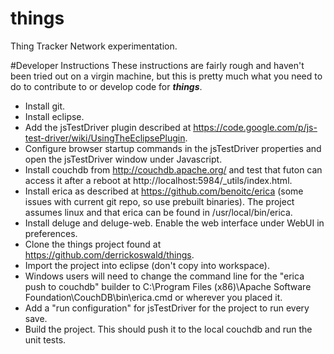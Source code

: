 things
======

Thing Tracker Network experimentation.

#Developer Instructions
These instructions are fairly rough and haven't been tried out on a virgin machine, but this is pretty much what you need to do to contribute to or develop code for **_things_**.
* Install git.
* Install eclipse.
* Add the jsTestDriver plugin described at https://code.google.com/p/js-test-driver/wiki/UsingTheEclipsePlugin.
* Configure browser startup commands in the jsTestDriver properties and open the jsTestDriver window under Javascript.
* Install couchdb from http://couchdb.apache.org/ and test that futon can access it after a reboot at http://localhost:5984/_utils/index.html.
* Install erica as described at https://github.com/benoitc/erica (some issues with current git repo, so use prebuilt binaries). The project assumes linux and that erica can be found in /usr/local/bin/erica.
* Install deluge and deluge-web. Enable the web interface under WebUI in preferences.
* Clone the things project found at https://github.com/derrickoswald/things.
* Import the project into eclipse (don't copy into workspace).
* Windows users will need to change the command line for the "erica push to couchdb" builder to C:\Program Files (x86)\Apache Software Foundation\CouchDB\bin\erica.cmd or wherever you placed it.
* Add a "run configuration" for jsTestDriver for the project to run every save.
* Build the project. This should push it to the local couchdb and run the unit tests.



